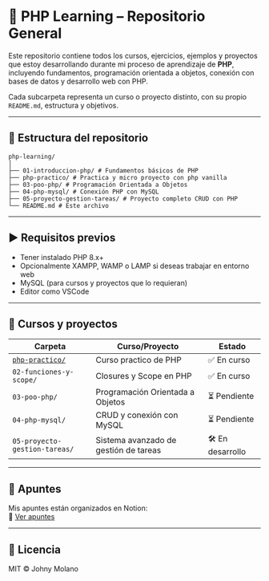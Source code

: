 # 🐘 PHP Learning – Repositorio General

Este repositorio contiene todos los cursos, ejercicios, ejemplos y proyectos que estoy desarrollando durante mi proceso de aprendizaje de **PHP**, incluyendo fundamentos, programación orientada a objetos, conexión con bases de datos y desarrollo web con PHP.

Cada subcarpeta representa un curso o proyecto distinto, con su propio `README.md`, estructura y objetivos.

---

## 📂 Estructura del repositorio

```
php-learning/
│
├── 01-introduccion-php/ # Fundamentos básicos de PHP
├── php-practico/ # Practica y micro proyecto con php vanilla
├── 03-poo-php/ # Programación Orientada a Objetos
├── 04-php-mysql/ # Conexión PHP con MySQL
├── 05-proyecto-gestion-tareas/ # Proyecto completo CRUD con PHP
└── README.md # Este archivo
```

---

## ▶️ Requisitos previos

- Tener instalado PHP 8.x+
- Opcionalmente XAMPP, WAMP o LAMP si deseas trabajar en entorno web
- MySQL (para cursos y proyectos que lo requieran)
- Editor como VSCode

---

## 📌 Cursos y proyectos

| Carpeta                          | Curso/Proyecto                                       | Estado      |
|----------------------------------|------------------------------------------------------|-------------|
| [`php-practico/`](./php-practico/)           | Curso practico de PHP                                 | ✅ En curso |
| `02-funciones-y-scope/`          | Closures y Scope en PHP                             | ✅ En curso |
| `03-poo-php/`                    | Programación Orientada a Objetos                    | ⏳ Pendiente |
| `04-php-mysql/`                  | CRUD y conexión con MySQL                           | ⏳ Pendiente |
| `05-proyecto-gestion-tareas/`    | Sistema avanzado de gestión de tareas               | 🛠️ En desarrollo |

---

## 📝 Apuntes

Mis apuntes están organizados en Notion:  
📒 [Ver apuntes](https://www.notion.so/PHP-21d8ea02b9a780f4a9ebd569e085fcb8?source=copy_link)

---

## 📄 Licencia

MIT © Johny Molano

